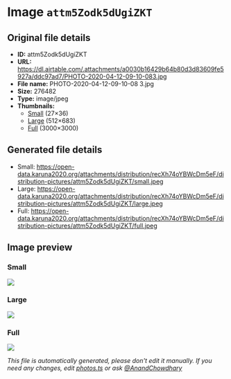 # Image `attm5Zodk5dUgiZKT`

## Original file details

- **ID:** attm5Zodk5dUgiZKT
- **URL:** https://dl.airtable.com/.attachments/a0030b16429b64b80d3d83609fe5927a/ddc97ad7/PHOTO-2020-04-12-09-10-083.jpg
- **File name:** PHOTO-2020-04-12-09-10-08 3.jpg
- **Size:** 276482
- **Type:** image/jpeg
- **Thumbnails:**
  - [Small](https://dl.airtable.com/.attachmentThumbnails/46824a1046c60f73a5795f22e3ff1669/0583a96d) (27×36)
  - [Large](https://dl.airtable.com/.attachmentThumbnails/7b6f4896b3e583ae052615e5a06b5171/b34e40dd) (512×683)
  - [Full](https://dl.airtable.com/.attachmentThumbnails/8cd91925f9486713d5fa7b4391383a20/116c7f4e) (3000×3000)

## Generated file details

- Small: https://open-data.karuna2020.org/attachments/distribution/recXh74oYBWcDm5eF/distribution-pictures/attm5Zodk5dUgiZKT/small.jpeg
- Large: https://open-data.karuna2020.org/attachments/distribution/recXh74oYBWcDm5eF/distribution-pictures/attm5Zodk5dUgiZKT/large.jpeg
- Full: https://open-data.karuna2020.org/attachments/distribution/recXh74oYBWcDm5eF/distribution-pictures/attm5Zodk5dUgiZKT/full.jpeg

## Image preview

### Small

![](https://open-data.karuna2020.org/attachments/distribution/recXh74oYBWcDm5eF/distribution-pictures/attm5Zodk5dUgiZKT/small.jpeg)

### Large

![](https://open-data.karuna2020.org/attachments/distribution/recXh74oYBWcDm5eF/distribution-pictures/attm5Zodk5dUgiZKT/large.jpeg)

### Full

![](https://open-data.karuna2020.org/attachments/distribution/recXh74oYBWcDm5eF/distribution-pictures/attm5Zodk5dUgiZKT/full.jpeg)

_This file is automatically generated, please don't edit it manually. If you need any changes, edit [photos.ts](/photos.ts) or ask [@AnandChowdhary](https://github.com/AnandChowdhary)_
